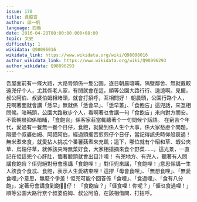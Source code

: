 ```yaml
---
issue: 170
title: 食飽吂
author: 邱一帆
language: 四縣
date: 2016-04-28T00:00:00.000+08:00
topic: 文史
difficulty: 1
wikidata: Q98096016
wikidata_link: https://www.wikidata.org/wiki/Q98096016
author_wikidata_link: https://www.wikidata.org/wiki/Q98096293
author_wikidata: Q98096293
---
```

吾屋面前有一條大路，大路脣頭係一隻公園。逐日朝晨暗晡，隔壁鄰舍、無就戴較遠兜仔个人，尤其係老人家，有閒就會在這，順等公園大路行行、遶遶啊。見擺，叔公阿伯、叔婆伯姆相堵頭，就會打招呼，互相問好！
朝晨頭，公園行路个人，見啊著面就會講「恁早」無就係「恁會早」、「恁早萋」、「食飽吂」這兜話，來互相問候。暗晡頭，公園大路散步个人，看啊著乜會講一句「食飽吂」來向對方問安。不管朝晨抑係暗晡，「食飽吂」係客家莊當輒聽著个一句問候个話語。
在窮苦个年代，愛過有一餐無一餐个日仔，食飽，就變到係人生个大事，係大家愁慮个問題。隔壁个叔婆伯姆、阿叔阿伯，經過頭擺苦煎煎仔个日仔，當記得該央時仰般衰過！無米煮來食，就愛拈人挑忒个番薯菇煮來充飢；這下，哪位就有个昭和草、蝦公夾草、烏鈕仔草，就係該央時無菜好食，大家相搶摘來食个野菜……。這光景，一直記在佢這兜个心肝肚，愐著膝頭就會出目汁噢！
有兜地方、有兜人，聽著有人問講食飽吂？佢兜絕對毋會應講「食飽哩！」對佢兜來講，「食飽哩！｣意思係講一生人該食个食忒、食飽，表示人生愛結束哩！這摎「毋會食哩｣、「無想食哩｣、「無愛食哩｣个意思，無麼个爭差！佢兜可能个回答係「食哩｣、「食過哩｣、「食有八分飽｣，定著毋會講食到飽𩜰𩜰仔！
「食飽吂？｣「𠊎食哩！你呢？｣「𠊎乜食過哩！｣順等公園大路行尞个叔婆伯姆、叔公阿伯，在該相借問、打招呼。